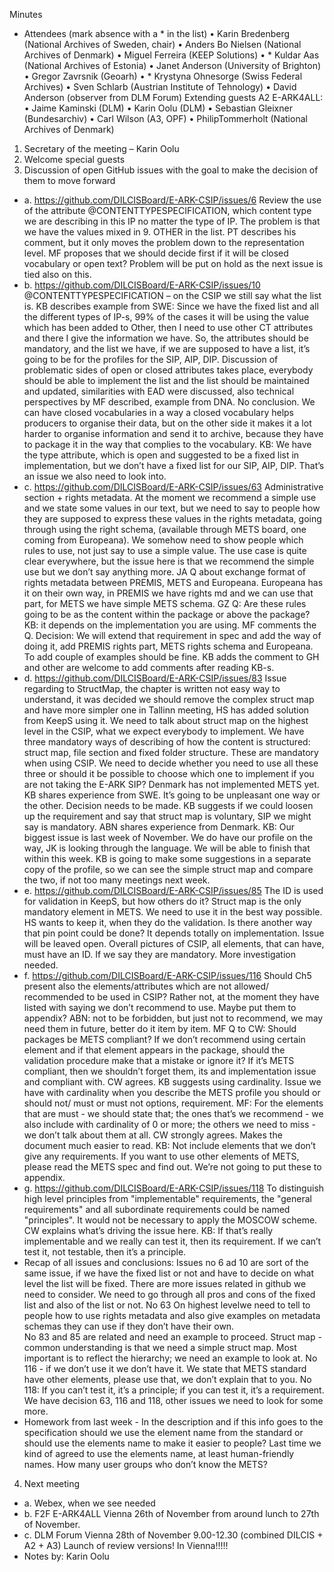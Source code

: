 Minutes
- Attendees (mark absence with a * in the list)
•	Karin Bredenberg (National Archives of Sweden, chair)
•	Anders Bo Nielsen (National Archives of Denmark)
•	Miguel Ferreira (KEEP Solutions)
•	* Kuldar Aas (National Archives of Estonia)
•	Janet Anderson (University of Brighton)
•	Gregor Zavrsnik (Geoarh)
•	* Krystyna Ohnesorge (Swiss Federal Archives)
•	Sven Schlarb (Austrian Institute of Tehnology)
•	David Anderson (observer from DLM Forum)
Extending guests A2 E-ARK4ALL: 
•	Jaime Kaminski (DLM)
•	Karin Oolu (DLM)
•	Sebastian Gleixner (Bundesarchiv)
•	Carl Wilson (A3, OPF)
•	PhilipTommerholt (National Archives of Denmark)

1.	Secretary of the meeting – Karin Oolu
2.	Welcome special guests
3.	Discussion of open GitHub issues with the goal to make the decision of them to move forward

- a.	https://github.com/DILCISBoard/E-ARK-CSIP/issues/6 
Review the use of the attribute @CONTENTTYPESPECIFICATION, which content type we are describing in this IP no matter the type of IP. The problem is that we have the values mixed in 9. OTHER in the list. PT describes his comment, but it only moves the problem down to the representation level. MF proposes that we should decide first if it will be closed vocabulary or open text? Problem will be put on hold as the next issue is tied also on this. 
- b.	https://github.com/DILCISBoard/E-ARK-CSIP/issues/10
@CONTENTTYPESPECIFICATION – on the CSIP we still say what the list is. KB describes example from SWE: Since we have the fixed list and all the different types of IP-s, 99% of the cases it will be using the value which has been added to Other, then I need to use other CT attributes and there I give the information we have. So, the attributes should be mandatory, and the list we have, if we are supposed to have a list, it’s going to be for the profiles for the SIP, AIP, DIP.
Discussion of problematic sides of open or closed attributes takes place, everybody should be able to implement the list and the list should be maintained and updated, similarities with EAD were discussed, also technical perspectives by MF described, example from DNA. 
No conclusion. We can have closed vocabularies in a way a closed vocabulary helps producers to organise their data, but on the other side it makes it a lot harder to organise information and send it to archive, because they have to package it in the way that complies to the vocabulary. 
KB: We have the type attribute, which is open and suggested to be a fixed list in implementation, but we don’t have a fixed list for our SIP, AIP, DIP. That’s an issue we also need to look into. 
- c.	https://github.com/DILCISBoard/E-ARK-CSIP/issues/63
Administrative section + rights metadata. At the moment we recommend a simple use and we state some values in our text, but we need to say to people how they are supposed to express these values in the rights metadata, going through using the right schema, (available through METS board, one coming from Europeana). We somehow need to show people which rules to use, not just say to use a simple value. The use case is quite clear everywhere, but the issue here is that we recommend the simple use but we don’t say anything more. 
JA Q about exchange format of rights metadata between PREMIS, METS and Europeana. Europeana has it on their own way, in PREMIS we have rights md and we can use that part, for METS we have simple METS schema. 
GZ Q: Are these rules going to be as the content within the package or above the package? KB: it depends on the implementation you are using. MF comments the Q. 
Decision: We will extend that requirement in spec and add the way of doing it, add PREMIS rights part, METS rights schema and Europeana. To add couple of examples should be fine. KB adds the comment to GH and other are welcome to add comments after reading KB-s. 
- d.	https://github.com/DILCISBoard/E-ARK-CSIP/issues/83
Issue regarding to StructMap, the chapter is written not easy way to understand, it was decided we should remove the complex struct map and have more simpler one in Tallinn meeting, HS has added solution from KeepS using it. 
We need to talk about struct map on the highest level in the CSIP, what we expect everybody to implement. We have three mandatory ways of describing of how the content is structured: struct map, file section and fixed folder structure. These are mandatory when using CSIP. We need to decide whether you need to use all these three or should it be possible to choose which one to implement if you are not taking the E-ARK SIP?  Denmark has not implemented METS yet. KB shares experience from SWE. It’s going to  be unpleasant one way or the other. 
Decision needs to be made. KB suggests if we could loosen up the requirement and say that struct map is voluntary, SIP we might say is mandatory. ABN shares experience from Denmark. 
KB: Our biggest issue is last week of November. We do have our profile on the way, JK is looking through the language. We will be able to finish that within this week. KB is going to make some suggestions in a separate copy of the profile, so we can see the simple struct map and compare the two, if not too many meetings next week.  
- e.	https://github.com/DILCISBoard/E-ARK-CSIP/issues/85
The ID is used for validation in KeepS, but how others do it? Struct map is the only mandatory element in METS. We need to use it in the best way possible. HS wants to keep it, when they do the validation. Is there another way that pin point could be done? It depends totally on implementation. 
Issue will be leaved open. Overall pictures of CSIP, all elements, that can have, must have an ID. If we say they are mandatory. More investigation needed.
- f.	https://github.com/DILCISBoard/E-ARK-CSIP/issues/116
Should Ch5 present also the elements/attributes which are not allowed/ recommended to be used in CSIP? Rather not, at the moment they have listed with saying we don’t recommend to use. Maybe put them to appendix? ABN: not to be forbidden, but just not to recommend, we may need them in future, better do it item by item. MF Q to CW: Should packages be METS compliant? If we don’t recommend using certain element and if that element appears in the package, should the validation procedure make that a mistake or ignore it? If it’s METS compliant, then we shouldn’t forget them, its and implementation issue and compliant with. CW agrees. 
KB suggests using cardinality. Issue we have with cardinality when you describe the METS profile you should or should not/ must or must not options, requirement. 
MF: For the elements that are must - we should state that; the ones that’s we recommend - we also include with cardinality of 0 or more; the others we need to miss - we don’t talk about them at all. CW strongly agrees. Makes the document much easier to read. 
KB: Not include elements that we don’t give any requirements. If you want to use other elements of METS, please read the METS spec and find out. We’re not going to put these to appendix. 
- g.	https://github.com/DILCISBoard/E-ARK-CSIP/issues/118
To distinguish high level principles from "implementable" requirements, the "general requirements" and all subordinate requirements could be named "principles". It would not be necessary to apply the MOSCOW scheme. CW explains what’s driving the issue here. 
KB: If that’s really implementable and we really can test it, then its requirement. If we can’t test it, not testable, then it’s a principle. 
- Recap of all issues and conclusions: 
Issues no 6 ad 10 are sort of the same issue, if we have the fixed list or not and have to decide on what level the list will be fixed. There are more issues related in github we need to consider. We need to go through all pros and cons of the fixed list and also of the list or not. 
No 63 On highest levelwe need to tell to people how to use rights metadata and also give examples on metadata schemas they can use if they don’t have their own.  
No 83 and 85 are related and need an example to proceed. Struct map - common understanding is that we need a simple struct map. Most important is to reflect the hierarchy; we need an example to look at.
No 116 - if we don’t use it we don’t have it. We state that METS standard have other elements, please use that, we don’t explain that to you. 
No 118: If you can’t test it, it’s a principle; if you can test it, it’s a requirement. 
We have decision 63, 116 and 118, other issues we need to look for some more. 
- Homework from last week - In the description and if this info goes to the specification should we use the element name from the standard or should use the elements name to make it easier to people? Last time we kind of agreed to use the elements name, at least human-friendly names.
 How many user groups who don’t know the METS? 
4.	Next meeting
- a.	Webex, when we see needed
- b.	F2F E-ARK4ALL Vienna 26th of November from around lunch to 27th of November.
- c. DLM Forum Vienna 28th of November 9.00-12.30 (combined DILCIS + A2 + A3)
Launch of review versions! In Vienna!!!!!
- Notes by: Karin Oolu
